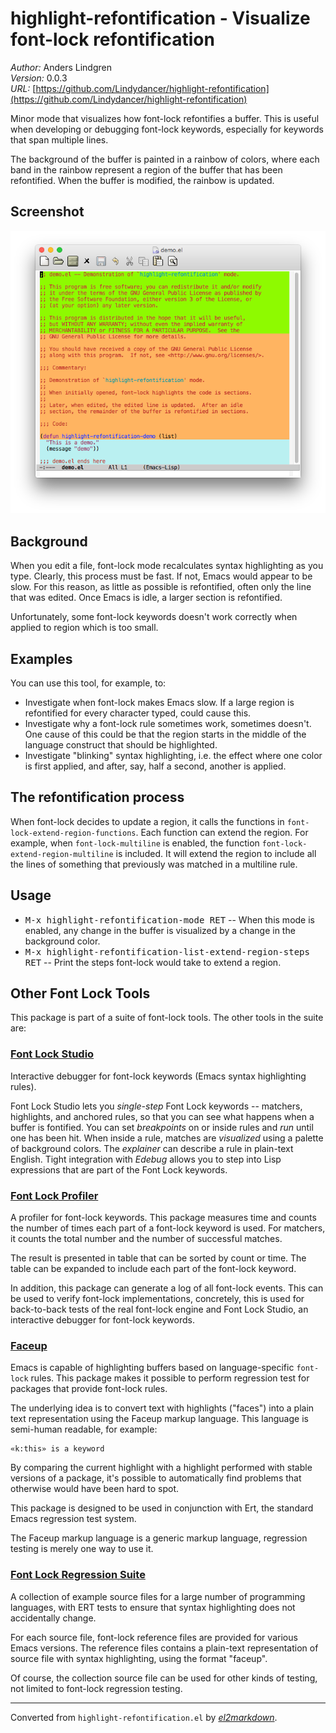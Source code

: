 # highlight-refontification - Visualize font-lock refontification

*Author:* Anders Lindgren<br>
*Version:* 0.0.3<br>
*URL:* [https://github.com/Lindydancer/highlight-refontification](https://github.com/Lindydancer/highlight-refontification)<br>

Minor mode that visualizes how font-lock refontifies a buffer.
This is useful when developing or debugging font-lock keywords,
especially for keywords that span multiple lines.

The background of the buffer is painted in a rainbow of colors,
where each band in the rainbow represent a region of the buffer
that has been refontified.  When the buffer is modified, the
rainbow is updated.

## Screenshot

![See doc/demo.png for screenshot](doc/demo.png)

## Background

When you edit a file, font-lock mode recalculates syntax
highlighting as you type.  Clearly, this process must be fast.  If
not, Emacs would appear to be slow.  For this reason, as little as
possible is refontified, often only the line that was edited.  Once
Emacs is idle, a larger section is refontified.

Unfortunately, some font-lock keywords doesn't work correctly when
applied to region which is too small.

## Examples

You can use this tool, for example, to:

- Investigate when font-lock makes Emacs slow.  If a large region is
  refontified for every character typed, could cause this.
- Investigate why a font-lock rule sometimes work, sometimes
  doesn't.  One cause of this could be that the region starts in
  the middle of the language construct that should be highlighted.
- Investigate "blinking" syntax highlighting, i.e. the effect where
  one color is first applied, and after, say, half a second,
  another is applied.

## The refontification process

When font-lock decides to update a region, it calls the functions
in `font-lock-extend-region-functions`.  Each function can extend
the region.  For example, when `font-lock-multiline` is enabled,
the function `font-lock-extend-region-multiline` is included.  It
will extend the region to include all the lines of something that
previously was matched in a multiline rule.

## Usage

- <kbd>M-x highlight-refontification-mode RET</kbd> -- When this mode is
  enabled, any change in the buffer is visualized by a change in
  the background color.
- <kbd>M-x highlight-refontification-list-extend-region-steps RET</kbd> --
  Print the steps font-lock would take to extend a region.

## Other Font Lock Tools

This package is part of a suite of font-lock tools.  The other
tools in the suite are:

### [Font Lock Studio](https://github.com/Lindydancer/font-lock-studio)

Interactive debugger for font-lock keywords (Emacs syntax
highlighting rules).

Font Lock Studio lets you *single-step* Font Lock keywords --
matchers, highlights, and anchored rules, so that you can see what
happens when a buffer is fontified.  You can set *breakpoints* on or
inside rules and *run* until one has been hit.  When inside a rule,
matches are *visualized* using a palette of background colors.  The
*explainer* can describe a rule in plain-text English.  Tight
integration with *Edebug* allows you to step into Lisp expressions
that are part of the Font Lock keywords.

### [Font Lock Profiler](https://github.com/Lindydancer/font-lock-profiler)

A profiler for font-lock keywords.  This package measures time and
counts the number of times each part of a font-lock keyword is
used.  For matchers, it counts the total number and the number of
successful matches.

The result is presented in table that can be sorted by count or
time.  The table can be expanded to include each part of the
font-lock keyword.

In addition, this package can generate a log of all font-lock
events.  This can be used to verify font-lock implementations,
concretely, this is used for back-to-back tests of the real
font-lock engine and Font Lock Studio, an interactive debugger for
font-lock keywords.

### [Faceup](https://github.com/Lindydancer/faceup)

Emacs is capable of highlighting buffers based on language-specific
`font-lock` rules.  This package makes it possible to perform
regression test for packages that provide font-lock rules.

The underlying idea is to convert text with highlights ("faces")
into a plain text representation using the Faceup markup
language.  This language is semi-human readable, for example:

    «k:this» is a keyword

By comparing the current highlight with a highlight performed with
stable versions of a package, it's possible to automatically find
problems that otherwise would have been hard to spot.

This package is designed to be used in conjunction with Ert, the
standard Emacs regression test system.

The Faceup markup language is a generic markup language, regression
testing is merely one way to use it.

### [Font Lock Regression Suite](https://github.com/Lindydancer/font-lock-regression-suite)

A collection of example source files for a large number of
programming languages, with ERT tests to ensure that syntax
highlighting does not accidentally change.

For each source file, font-lock reference files are provided for
various Emacs versions.  The reference files contains a plain-text
representation of source file with syntax highlighting, using the
format "faceup".

Of course, the collection source file can be used for other kinds
of testing, not limited to font-lock regression testing.


---
Converted from `highlight-refontification.el` by [*el2markdown*](https://github.com/Lindydancer/el2markdown).
